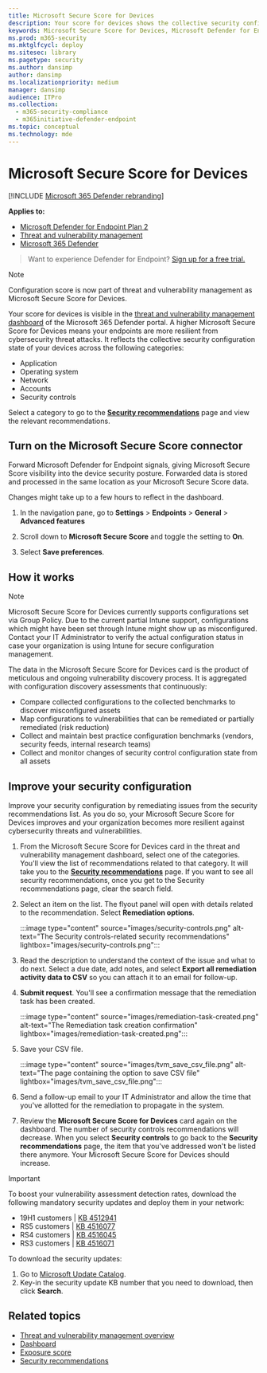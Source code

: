 ```yaml
---
title: Microsoft Secure Score for Devices
description: Your score for devices shows the collective security configuration state of your devices across application, operating system, network, accounts, and security controls.
keywords: Microsoft Secure Score for Devices, Microsoft Defender for Endpoint Microsoft Secure Score for Devices, secure score, configuration score, threat and vulnerability management, security controls, improvement opportunities, security configuration score over time, security posture, baseline
ms.prod: m365-security
ms.mktglfcycl: deploy
ms.sitesec: library
ms.pagetype: security
ms.author: dansimp
author: dansimp
ms.localizationpriority: medium
manager: dansimp
audience: ITPro
ms.collection:
  - m365-security-compliance
  - m365initiative-defender-endpoint
ms.topic: conceptual
ms.technology: mde
---
```

# Microsoft Secure Score for Devices

[!INCLUDE [Microsoft 365 Defender rebranding](../../includes/microsoft-defender.md)]

**Applies to:**

- [Microsoft Defender for Endpoint Plan 2](https://go.microsoft.com/fwlink/?linkid=2154037)
- [Threat and vulnerability management](next-gen-threat-and-vuln-mgt.md)
- [Microsoft 365 Defender](https://go.microsoft.com/fwlink/?linkid=2118804)

> Want to experience Defender for Endpoint? [Sign up for a free trial.](https://signup.microsoft.com/create-account/signup?products=7f379fee-c4f9-4278-b0a1-e4c8c2fcdf7e&ru=https://aka.ms/MDEp2OpenTrial?ocid=docs-wdatp-pullalerts-abovefoldlink)

> [!NOTE]
> Configuration score is now part of threat and vulnerability management as Microsoft Secure Score for Devices.

Your score for devices is visible in the [threat and vulnerability management dashboard](tvm-dashboard-insights.md) of the Microsoft 365 Defender portal. A higher Microsoft Secure Score for Devices means your endpoints are more resilient from cybersecurity threat attacks. It reflects the collective security configuration state of your devices across the following categories:

- Application
- Operating system
- Network
- Accounts
- Security controls

Select a category to go to the [**Security recommendations**](tvm-security-recommendation.md) page and view the relevant recommendations.

## Turn on the Microsoft Secure Score connector

Forward Microsoft Defender for Endpoint signals, giving Microsoft Secure Score visibility into the device security posture. Forwarded data is stored and processed in the same location as your Microsoft Secure Score data.

Changes might take up to a few hours to reflect in the dashboard.

1. In the navigation pane, go to **Settings** \> **Endpoints** \> **General** \> **Advanced features**

2. Scroll down to **Microsoft Secure Score** and toggle the setting to **On**.

3. Select **Save preferences**.

## How it works

> [!NOTE]
> Microsoft Secure Score for Devices currently supports configurations set via Group Policy. Due to the current partial Intune support, configurations which might have been set through Intune might show up as misconfigured. Contact your IT Administrator to verify the actual configuration status in case your organization is using Intune for secure configuration management.

The data in the Microsoft Secure Score for Devices card is the product of meticulous and ongoing vulnerability discovery process. It is aggregated with configuration discovery assessments that continuously:

- Compare collected configurations to the collected benchmarks to discover misconfigured assets
- Map configurations to vulnerabilities that can be remediated or partially remediated (risk reduction)
- Collect and maintain best practice configuration benchmarks (vendors, security feeds, internal research teams)
- Collect and monitor changes of security control configuration state from all assets

## Improve your security configuration

Improve your security configuration by remediating issues from the security recommendations list. As you do so, your Microsoft Secure Score for Devices improves and your organization becomes more resilient against cybersecurity threats and vulnerabilities.

1. From the Microsoft Secure Score for Devices card in the threat and vulnerability management dashboard, select one of the categories. You'll view the list of recommendations related to that category. It will take you to the [**Security recommendations**](tvm-security-recommendation.md) page. If you want to see all security recommendations, once you get to the Security recommendations page, clear the search field.

2. Select an item on the list. The flyout panel will open with details related to the recommendation. Select **Remediation options**.

   :::image type="content" source="images/security-controls.png" alt-text="The Security controls-related security recommendations" lightbox="images/security-controls.png":::

3. Read the description to understand the context of the issue and what to do next. Select a due date, add notes, and select **Export all remediation activity data to CSV** so you can attach it to an email for follow-up.

4. **Submit request**. You'll see a confirmation message that the remediation task has been created.

   :::image type="content" source="images/remediation-task-created.png" alt-text="The Remediation task creation confirmation" lightbox="images/remediation-task-created.png":::

5. Save your CSV file.

   :::image type="content" source="images/tvm_save_csv_file.png" alt-text="The page containing the option to save CSV file" lightbox="images/tvm_save_csv_file.png":::

6. Send a follow-up email to your IT Administrator and allow the time that you've allotted for the remediation to propagate in the system.

7. Review the **Microsoft Secure Score for Devices** card again on the dashboard. The number of security controls recommendations will decrease. When you select **Security controls** to go back to the **Security recommendations** page, the item that you've addressed won't be listed there anymore. Your Microsoft Secure Score for Devices should increase.

> [!IMPORTANT]
>To boost your vulnerability assessment detection rates, download the following mandatory security updates and deploy them in your network:
>
> - 19H1 customers | [KB 4512941](https://support.microsoft.com/help/4512941/windows-10-update-kb4512941)
> - RS5 customers | [KB 4516077](https://support.microsoft.com/help/4516077/windows-10-update-kb4516077)
> - RS4 customers | [KB 4516045](https://support.microsoft.com/help/4516045/windows-10-update-kb4516045)
> - RS3 customers | [KB 4516071](https://support.microsoft.com/help/4516071/windows-10-update-kb4516071)
>
> To download the security updates:
>
> 1. Go to [Microsoft Update Catalog](https://www.catalog.update.microsoft.com/home.aspx).
> 2. Key-in the security update KB number that you need to download, then click **Search**.

## Related topics

- [Threat and vulnerability management overview](next-gen-threat-and-vuln-mgt.md)
- [Dashboard](tvm-dashboard-insights.md)
- [Exposure score](tvm-exposure-score.md)
- [Security recommendations](tvm-security-recommendation.md)

